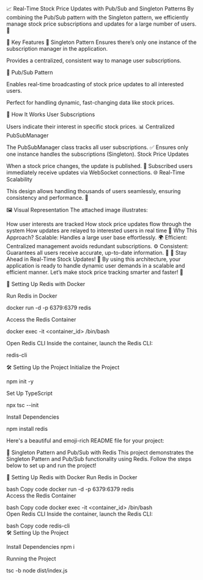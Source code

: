 📈 Real-Time Stock Price Updates with Pub/Sub and Singleton Patterns
By combining the Pub/Sub pattern with the Singleton pattern, we efficiently manage stock price subscriptions and updates for a large number of users. 🚀



🌟 Key Features
🧩 Singleton Pattern
Ensures there’s only one instance of the subscription manager in the application.


Provides a centralized, consistent way to manage user subscriptions.


🔔 Pub/Sub Pattern


Enables real-time broadcasting of stock price updates to all interested users.


Perfect for handling dynamic, fast-changing data like stock prices.


🎯 How It Works
User Subscriptions

Users indicate their interest in specific stock prices. 📊
Centralized PubSubManager

The PubSubManager class tracks all user subscriptions. ✅
Ensures only one instance handles the subscriptions (Singleton).
Stock Price Updates

When a stock price changes, the update is published. 🔄
Subscribed users immediately receive updates via WebSocket connections. 🌐
Real-Time Scalability

This design allows handling thousands of users seamlessly, ensuring consistency and performance. 🌟


🖼️ Visual Representation
The attached image illustrates:

How user interests are tracked
How stock price updates flow through the system
How updates are relayed to interested users in real time
🚀 Why This Approach?
Scalable: Handles a large user base effortlessly. 🌍
Efficient: Centralized management avoids redundant subscriptions. ⚙️
Consistent: Guarantees all users receive accurate, up-to-date information. 🔄
🌟 Stay Ahead in Real-Time Stock Updates! 💼
By using this architecture, your application is ready to handle dynamic user demands in a scalable and efficient manner. Let’s make stock price tracking smarter and faster! 🚀

🐳 Setting Up Redis with Docker

Run Redis in Docker

docker run -d -p 6379:6379 redis  

Access the Redis Container

docker exec -it <container_id> /bin/bash  


Open Redis CLI
Inside the container, launch the Redis CLI:

redis-cli  


🛠️ Setting Up the Project
Initialize the Project

npm init -y  


Set Up TypeScript

npx tsc --init  


Install Dependencies

npm install redis  




Here's a beautiful and emoji-rich README file for your project:

🚀 Singleton Pattern and Pub/Sub with Redis
This project demonstrates the Singleton Pattern and Pub/Sub functionality using Redis. Follow the steps below to set up and run the project!

🐳 Setting Up Redis with Docker
Run Redis in Docker

bash
Copy code
docker run -d -p 6379:6379 redis  
Access the Redis Container

bash
Copy code
docker exec -it <container_id> /bin/bash  
Open Redis CLI
Inside the container, launch the Redis CLI:

bash
Copy code
redis-cli  
🛠️ Setting Up the Project

Install Dependencies
npm i 

Running the Project 

tsc -b
node dist/index.js


